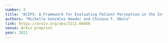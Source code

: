 ```yaml
---
number: 3
title: "ACIPS: A Framework for Evaluating Patient Perception in the Introduction of AI-Enabled Healthcare" 
authors: "Michelle González Amador and Chinasa T. Okolo"
link: https://arxiv.org/abs/2111.04456
venue: ArXiv preprint
year: 2021
---
```



